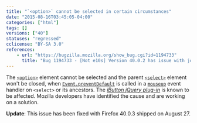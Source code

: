 ```yaml
---
title: "`<option>` cannot be selected in certain circumstances"
date: "2015-08-16T03:45:05-04:00"
categories: ["html"]
tags: []
versions: ["40"]
statuses: "regressed"
cclicense: "BY-SA 3.0"
references:
    - url: "https://bugzilla.mozilla.org/show_bug.cgi?id=1194733"
      title: "Bug 1194733 - [Not e10s] Version 40.0.2 has issue with jquery ibutton plugin"
---
```

The [`<option>`](https://developer.mozilla.org/en-US/docs/Web/HTML/Element/option) element cannot be selected and the parent [`<select>`](https://developer.mozilla.org/en-US/docs/Web/HTML/Element/select) element won't be closed, when [`Event.preventDefault`](https://developer.mozilla.org/en-US/docs/Web/API/Event/preventDefault) is called in a [`mouseup`](https://developer.mozilla.org/en-US/docs/Web/Events/mouseup) event handler on `<select>` or its ancestors. The [*iButton jQuery plug-in*](https://www.givainc.com/labs/ibutton_jquery_plugin.cfm) is known to be affected. Mozilla developers have identified the cause and are working on a solution.

**Update**: This issue has been fixed with Firefox 40.0.3 shipped on <time datetime="2015-08-27">August 27</time>.
